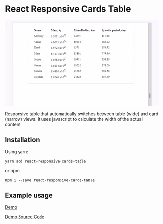 # React Responsive Cards Table

![Demo Image](https://github.com/ArsenyYankovsky/react-responsive-cards-table/blob/master/src/demo/demo.gif)

Responsive table that automatically switches between table (wide) and card (narrow) views.
It uses javascript to calculate the width of the actual content

## Installation

Using yarn:

`yarn add react-responsive-cards-table`

or npm:

`npm i --save react-responsive-cards-table`

## Example usage

[Demo](http://react-responsive-cards-table.surge.sh/)

[Demo Source Code](https://github.com/ArsenyYankovsky/react-responsive-cards-table/tree/master/src/demo)
